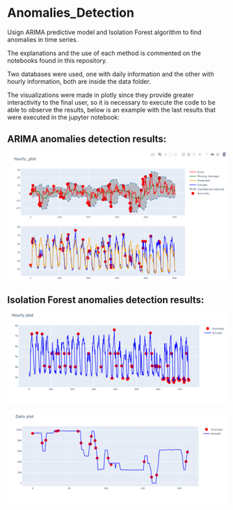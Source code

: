 # Anomalies_Detection

 Usign ARIMA predictive model and Isolation Forest algorithm to find anomalies in time series.
 
The explanations and the use of each method is commented on the notebooks found in this repository.

Two databases were used, one with daily information and the other with hourly information, both are inside the data folder.

The visualizations were made in plotly since they provide greater interactivity to the final user, so it is necessary to execute the code to be able to observe the results, below is an example with the last results that were executed in the jupyter notebook:

## ARIMA anomalies detection results:

![alt-text](https://github.com/gabrielcoralc/Anomalies_Detection/blob/main/Plots/Arima_hourly.PNG)

## Isolation Forest anomalies detection results:

![alt-text](https://github.com/gabrielcoralc/Anomalies_Detection/blob/main/Plots/Isolation_hourly.PNG)

![alt-text](https://github.com/gabrielcoralc/Anomalies_Detection/blob/main/Plots/Isolation_daily.PNG)
